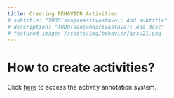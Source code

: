 ```yaml
---
title: Creating BEHAVIOR Activities
# subtitle: "TODO(sanjanasrivastava): Add subtitle"
# description: "TODO(sanjanasrivastava): Add desc"
# featured_image: /assets/img/behavior/iccv21.png
---
```


# How to create activities?
Click [here](https://stanfordvl.github.io/behavior-activity-annotation) to access the activity annotation system.
